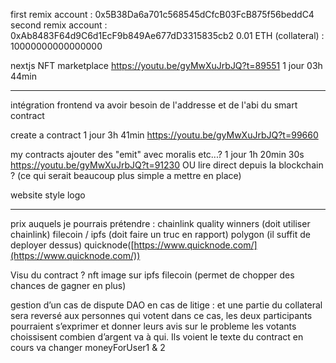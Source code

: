 first remix account : 0x5B38Da6a701c568545dCfcB03FcB875f56beddC4
second remix account : 0xAb8483F64d9C6d1EcF9b849Ae677dD3315835cb2
0.01 ETH (collateral) : 10000000000000000

nextjs NFT marketplace
https://youtu.be/gyMwXuJrbJQ?t=89551
1 jour 03h 44min

---

intégration frontend
va avoir besoin de l'addresse et de l'abi du smart contract

create a contract
1 jour 3h 41min https://youtu.be/gyMwXuJrbJQ?t=99660

my contracts
ajouter des "emit" avec moralis etc...?
1 jour 1h 20min 30s https://youtu.be/gyMwXuJrbJQ?t=91230
OU lire direct depuis la blockchain ? (ce qui serait beaucoup plus simple a mettre en place)

website style
logo

---

prix auquels je pourrais prétendre :
chainlink quality winners (doit utiliser chainlink)
filecoin / ipfs (doit faire un truc en rapport)
polygon (il suffit de deployer dessus)
quicknode([https://www.quicknode.com/](https://www.quicknode.com/))

Visu du contract ?
nft
image sur ipfs
filecoin (permet de chopper des chances de gagner en plus)

gestion d’un cas de dispute
DAO en cas de litige :
et une partie du collateral sera reversé aux personnes qui votent
dans ce cas, les deux participants pourraient s’exprimer et donner leurs avis sur le probleme
les votants choissisent combien d’argent va à qui.
Ils voient le texte du contract en cours
va changer moneyForUser1 & 2
